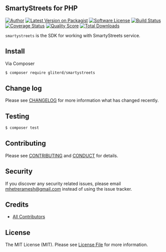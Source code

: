 ## SmartyStreets for PHP

[![Author](http://img.shields.io/badge/author-@mhetreramesh-blue.svg?style=flat-square)](https://twitter.com/mhetreramesh)
[![Latest Version on Packagist](https://img.shields.io/packagist/v/gliterd/smartystreets.svg?style=flat-square)](https://packagist.org/packages/gliterd/smartystreets)
[![Software License][ico-license]](LICENSE.md)
[![Build Status](https://img.shields.io/travis/gliterd/smartystreets/master.svg?style=flat-square)](https://travis-ci.org/gliterd/smartystreets)
[![Coverage Status][ico-scrutinizer]][link-scrutinizer]
[![Quality Score][ico-code-quality]][link-code-quality]
[![Total Downloads](https://img.shields.io/packagist/dt/gliterd/smartystreets.svg?style=flat-square)](https://packagist.org/packages/gliterd/smartystreets)

`smartystreets` is the SDK for working with SmartyStreets service.

## Install

Via Composer

``` bash
$ composer require gliterd/smartystreets
```


## Change log

Please see [CHANGELOG](CHANGELOG.md) for more information what has changed recently.

## Testing

```bash
$ composer test
```


## Contributing

Please see [CONTRIBUTING](CONTRIBUTING.md) and [CONDUCT](CONDUCT.md) for details.

## Security

If you discover any security related issues, please email mhetreramesh@gmail.com instead of using the issue tracker.

## Credits

- [All Contributors][link-contributors]

## License

The MIT License (MIT). Please see [License File](LICENSE.md) for more information.

[ico-version]: https://img.shields.io/packagist/v/gliterd/smartystreets.svg?style=flat-square
[ico-license]: https://img.shields.io/badge/license-MIT-brightgreen.svg?style=flat-square
[ico-travis]: https://img.shields.io/travis/gliterd/smartystreets/master.svg?style=flat-square
[ico-scrutinizer]: https://img.shields.io/scrutinizer/coverage/g/gliterd/smartystreets.svg?style=flat-square
[ico-code-quality]: https://img.shields.io/scrutinizer/g/gliterd/smartystreets.svg?style=flat-square
[ico-downloads]: https://img.shields.io/packagist/dt/gliterd/smartystreets.svg?style=flat-square

[link-packagist]: https://packagist.org/packages/gliterd/smartystreets
[link-travis]: https://travis-ci.org/gliterd/smartystreets
[link-scrutinizer]: https://scrutinizer-ci.com/g/gliterd/smartystreets/code-structure
[link-code-quality]: https://scrutinizer-ci.com/g/gliterd/smartystreets
[link-downloads]: https://packagist.org/packages/gliterd/smartystreets
[link-author]: https://github.com/gliterd
[link-contributors]: ../../contributors
